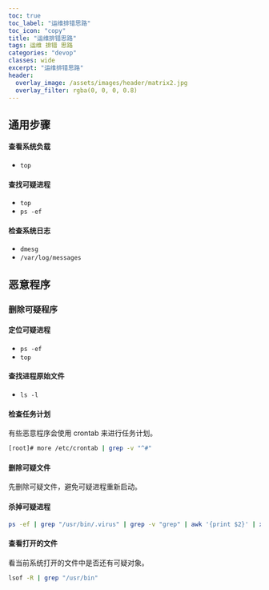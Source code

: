 ```yaml
---
toc: true
toc_label: "运维排错思路"
toc_icon: "copy"
title: "运维排错思路"
tags: 运维 排错 思路
categories: "devop"
classes: wide
excerpt: "运维排错思路"
header:
  overlay_image: /assets/images/header/matrix2.jpg
  overlay_filter: rgba(0, 0, 0, 0.8)
---
```






## 通用步骤






#### 查看系统负载

* `top`




#### 查找可疑进程

* `top`
* `ps -ef`




#### 检查系统日志

* `dmesg`
* `/var/log/messages`























## 恶意程序



### 删除可疑程序


#### 定位可疑进程

* `ps -ef`
* `top`

#### 查找进程原始文件

* `ls -l`

#### 检查任务计划

有些恶意程序会使用 crontab 来进行任务计划。

```bash
[root]# more /etc/crontab | grep -v "^#"
```

#### 删除可疑文件

先删除可疑文件，避免可疑进程重新启动。

#### 杀掉可疑进程

```bash
ps -ef | grep "/usr/bin/.virus" | grep -v "grep" | awk '{print $2}' | xargs kill -9
```

#### 查看打开的文件

看当前系统打开的文件中是否还有可疑对象。

```bash
lsof -R | grep "/usr/bin"
```
